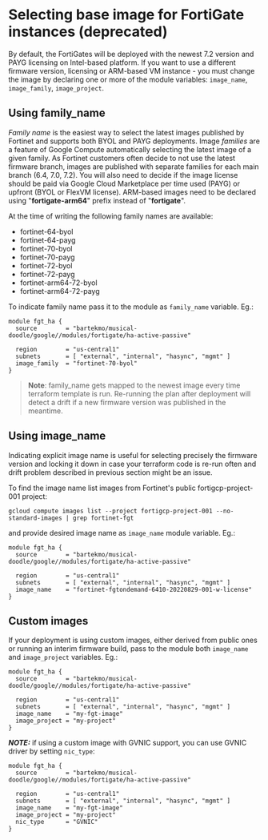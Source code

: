 # Selecting base image for FortiGate instances (deprecated)

By default, the FortiGates will be deployed with the newest 7.2 version and PAYG licensing on Intel-based platform. If you want to use a different firmware version, licensing or ARM-based VM instance - you must change the image by declaring one or more of the module variables: `image_name`, `image_family`, `image_project`.

## Using family_name
*Family name* is the easiest way to select the latest images published by Fortinet and supports both BYOL and PAYG deployments. Image *families* are a feature of Google Compute automatically selecting the latest image of a given family. As Fortinet customers often decide to not use the latest firmware branch, images are published with separate families for each main branch (6.4, 7.0, 7.2). You will also need to decide if the image license should be paid via Google Cloud Marketplace per time used (PAYG) or upfront (BYOL or FlexVM license). ARM-based images need to be declared using "**fortigate-arm64**" prefix instead of "**fortigate**".

At the time of writing the following family names are available:
- fortinet-64-byol
- fortinet-64-payg
- fortinet-70-byol
- fortinet-70-payg
- fortinet-72-byol
- fortinet-72-payg
- fortinet-arm64-72-byol
- fortinet-arm64-72-payg

To indicate family name pass it to the module as `family_name` variable. Eg.:

```
module fgt_ha {
  source        = "bartekmo/musical-doodle/google//modules/fortigate/ha-active-passive"

  region        = "us-central1"
  subnets       = [ "external", "internal", "hasync", "mgmt" ]
  image_family  = "fortinet-70-byol"
}
```

> **Note**: family_name gets mapped to the newest image every time terraform template is run. Re-running the plan after deployment will detect a drift if a new firmware version was published in the meantime.

## Using image_name
Indicating explicit image name is useful for selecting precisely the firmware version and locking it down in case your terraform code is re-run often and drift problem described in previous section might be an issue.

To find the image name list images from Fortinet's public fortigcp-project-001 project:

```
gcloud compute images list --project fortigcp-project-001 --no-standard-images | grep fortinet-fgt
```

and provide desired image name as `image_name` module variable. Eg.:

```
module fgt_ha {
  source        = "bartekmo/musical-doodle/google//modules/fortigate/ha-active-passive"

  region        = "us-central1"
  subnets       = [ "external", "internal", "hasync", "mgmt" ]
  image_name    = "fortinet-fgtondemand-6410-20220829-001-w-license"
}
```

## Custom images
If your deployment is using custom images, either derived from public ones or running an interim firmware build, pass to the module both `image_name` and `image_project` variables. Eg.:

```
module fgt_ha {
  source        = "bartekmo/musical-doodle/google//modules/fortigate/ha-active-passive"

  region        = "us-central1"
  subnets       = [ "external", "internal", "hasync", "mgmt" ]
  image_name    = "my-fgt-image"
  image_project = "my-project"
}
```

***NOTE:*** if using a custom image with GVNIC support, you can use GVNIC driver by setting `nic_type`:

```
module fgt_ha {
  source        = "bartekmo/musical-doodle/google//modules/fortigate/ha-active-passive"

  region        = "us-central1"
  subnets       = [ "external", "internal", "hasync", "mgmt" ]
  image_name    = "my-fgt-image"
  image_project = "my-project"
  nic_type      = "GVNIC"
}
```
